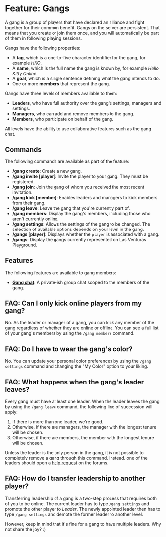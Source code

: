 # Feature: Gangs
A gang is a group of players that have declared an alliance and fight together for their common
benefit. Gangs on the server are persistent. That means that you create or join them once, and you
will automatically be part of them in following playing sessions.

Gangs have the following properties:
  - A **tag**, which is a one-to-five character identifier for the gang, for example _HKO_.
  - A **name**, which is the full name the gang is known by, for example _Hello Kitty Online_.
  - A **goal**, which is a single sentence defining what the gang intends to do.
  - One or more **members** that represent the gang.

Gangs have three levels of members available to them:
  - **Leaders**, who have full authority over the gang's settings, managers and settings.
  - **Managers**, who can add and remove members to the gang.
  - **Members**, who participate on behalf of the gang.

All levels have the ability to use collaborative features such as the gang chat.

## Commands
The following commands are available as part of the feature:

  - **/gang create**: Create a new gang.
  - **/gang invite [player]**: Invite the player to your gang. They must be registered.
  - **/gang join**: Join the gang of whom you received the most recent invitation.
  - **/gang kick [member]**: Enables leaders and managers to kick members from their gang.
  - **/gang leave**: Leave the gang that you're currently part of.
  - **/gang members**: Display the gang's members, including those who aren't currently online.
  - **/gang settings**: Allows the settings of the gang to be changed. The selection of available
    options depends on your level in the gang.
  - **/gangs [player]**: Displays whether the `player` is associated with a gang.
  - **/gangs**: Display the gangs currently represented on Las Venturas Playground.

## Features
The following features are available to gang members:

  - **[Gang chat](/javascript/features/gang_chat/)**: A private-ish group chat scoped to the
    members of the gang.

## FAQ: Can I only kick online players from my gang?
No. As the leader or manager of a gang, you can kick any member of the gang regardless of whether
they are online or offline. You can see a full list of your gang's members by using the
`/gang members` command.

## FAQ: Do I have to wear the gang's color?
No. You can update your personal color preferences by using the `/gang settings` command and
changing the "My Color" option to your liking.

## FAQ: What happens when the gang's leader leaves?
Every gang must have at least one leader. When the leader leaves the gang by using the `/gang leave`
command, the following line of succession will apply:

  1. If there is more than one leader, we're good.
  2. Otherwise, if there are managers, the manager with the longest tenure will be chosen.
  3. Otherwise, if there are members, the member with the longest tenure will be chosen.

Unless the leader is the only person in the gang, it is not possible to completely remove a gang
through this command. Instead, one of the leaders should open a
[help request](https://forum.sa-mp.nl/forumdisplay.php?fid=13) on the forums.

## FAQ: How do I transfer leadership to another player?
Transferring leadership of a gang is a two-step process that requires both of you to be online. The
current leader has to type `/gang settings` and promote the other player to _Leader_. The newly
appointed leader then has to type `/gang settings` and demote the former leader to another level.

However, keep in mind that it's fine for a gang to have multiple leaders. Why not share the joy? :)
